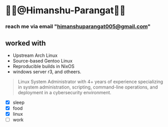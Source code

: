# 🌸🌸@Himanshu-Parangat🌸🌸
###  reach me via email "himanshuparangat005@gmail.com" 

## worked with
   - Upstream Arch Linux
   - Source-based Gentoo Linux
   - Reproducible builds in NixOS
   - windows server r3, and otheers.


> Linux System Administrator with 4+ years of experience specializing in system administration, scripting, command-line operations, and deployment in a cybersecurity environment.

 - [x] sleep  
 - [x] food
 - [x] linux
 - [ ] work
